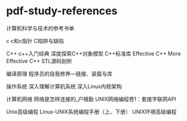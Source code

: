 # pdf-study-references
计算机科学与技术的参考书单

c
  c和c指针
  C陷阱与缺陷

C++
  c++入门经典
  深度探索C++对象模型
  C++标准库
  Effective C++
  More Effective C++
  STL源码剖析

编译原理
  程序员的自我修养—链接、装载与库

操作系统
  深入理解计算机系统
  深入Linux内核架构
  
计算机网络
  网络是怎样连接的_户根勤
  UNIX网络编程卷1：套接字联网API

Unix高级编程
  Linux-UNIX系统编程手册（上、下册）
  UNIX环境高级编程
